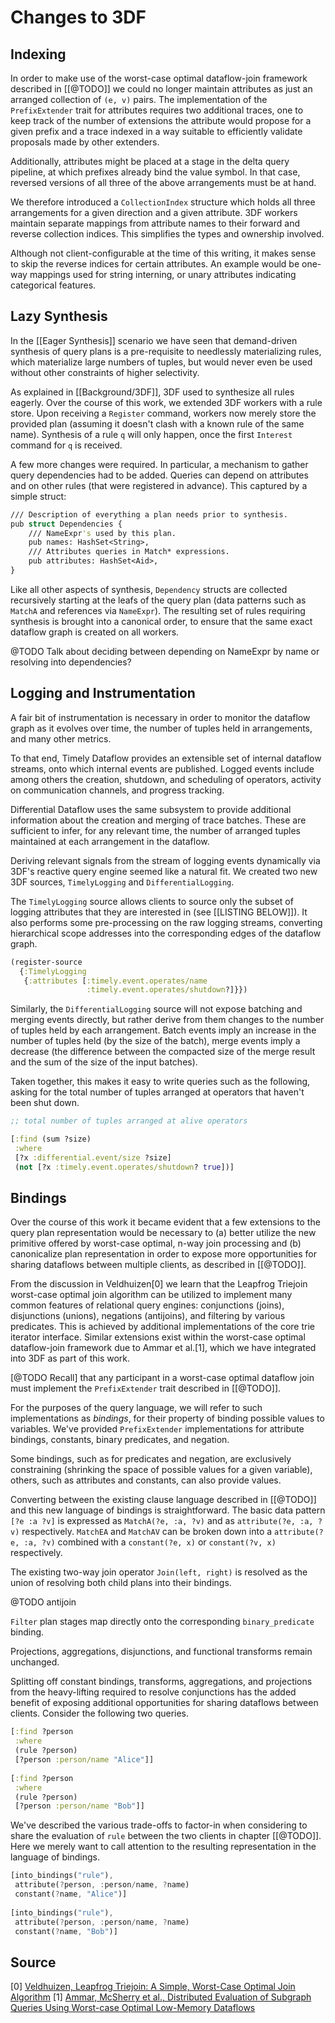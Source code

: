# Changes to 3DF

## Indexing

In order to make use of the worst-case optimal dataflow-join framework
described in [[@TODO]] we could no longer maintain attributes as just
an arranged collection of `(e, v)` pairs. The implementation of the
`PrefixExtender` trait for attributes requires two additional traces,
one to keep track of the number of extensions the attribute would
propose for a given prefix and a trace indexed in a way suitable to
efficiently validate proposals made by other extenders.

Additionally, attributes might be placed at a stage in the delta query
pipeline, at which prefixes already bind the value symbol. In that
case, reversed versions of all three of the above arrangements must be
at hand.

We therefore introduced a `CollectionIndex` structure which holds all
three arrangements for a given direction and a given attribute. 3DF
workers maintain separate mappings from attribute names to their
forward and reverse collection indices. This simplifies the types and
ownership involved.

Although not client-configurable at the time of this writing, it makes
sense to skip the reverse indices for certain attributes. An example
would be one-way mappings used for string interning, or unary
attributes indicating categorical features.

## Lazy Synthesis

In the [[Eager Synthesis]] scenario we have seen that demand-driven
synthesis of query plans is a pre-requisite to needlessly
materializing rules, which materialize large numbers of tuples, but
would never even be used without other constraints of higher
selectivity.

As explained in [[Background/3DF]], 3DF used to synthesize all rules
eagerly. Over the course of this work, we extended 3DF workers with a
rule store. Upon receiving a `Register` command, workers now merely
store the provided plan (assuming it doesn't clash with a known rule
of the same name). Synthesis of a rule `q` will only happen, once the
first `Interest` command for `q` is received.

A few more changes were required. In particular, a mechanism to gather
query dependencies had to be added. Queries can depend on attributes
and on other rules (that were registered in advance). This captured by
a simple struct:

``` clojure
/// Description of everything a plan needs prior to synthesis.
pub struct Dependencies {
    /// NameExpr's used by this plan.
    pub names: HashSet<String>,
    /// Attributes queries in Match* expressions.
    pub attributes: HashSet<Aid>,
}
```

Like all other aspects of synthesis, `Dependency` structs are
collected recursively starting at the leafs of the query plan (data
patterns such as `MatchA` and references via `NameExpr`). The
resulting set of rules requiring synthesis is brought into a canonical
order, to ensure that the same exact dataflow graph is created on all
workers.

@TODO Talk about deciding between depending on NameExpr by name or resolving into dependencies?

## Logging and Instrumentation

A fair bit of instrumentation is necessary in order to monitor the
dataflow graph as it evolves over time, the number of tuples held in
arrangements, and many other metrics.

To that end, Timely Dataflow provides an extensible set of internal
dataflow streams, onto which internal events are published. Logged
events include among others the creation, shutdown, and scheduling of
operators, activity on communication channels, and progress tracking.

Differential Dataflow uses the same subsystem to provide additional
information about the creation and merging of trace batches. These are
sufficient to infer, for any relevant time, the number of arranged
tuples maintained at each arrangement in the dataflow.

Deriving relevant signals from the stream of logging events
dynamically via 3DF's reactive query engine seemed like a natural
fit. We created two new 3DF sources, `TimelyLogging` and
`DifferentialLogging`.

The `TimelyLogging` source allows clients to source only the subset of
logging attributes that they are interested in (see [[LISTING
BELOW]]). It also performs some pre-processing on the raw logging
streams, converting hierarchical scope addresses into the
corresponding edges of the dataflow graph.

``` clojure
(register-source
  {:TimelyLogging
   {:attributes [:timely.event.operates/name
                 :timely.event.operates/shutdown?]}})
```

Similarly, the `DifferentialLogging` source will not expose batching
and merging events directly, but rather derive from them changes to
the number of tuples held by each arrangement. Batch events imply an
increase in the number of tuples held (by the size of the batch),
merge events imply a decrease (the difference between the compacted
size of the merge result and the sum of the size of the input
batches).

Taken together, this makes it easy to write queries such as the
following, asking for the total number of tuples arranged at operators
that haven't been shut down.

``` clojure
;; total number of tuples arranged at alive operators

[:find (sum ?size)
 :where
 [?x :differential.event/size ?size]
 (not [?x :timely.event.operates/shutdown? true])]
```

## Bindings

Over the course of this work it became evident that a few extensions
to the query plan representation would be necessary to (a) better
utilize the new primitive offered by worst-case optimal, n-way join
processing and (b) canonicalize plan representation in order to expose
more opportunities for sharing dataflows between multiple clients, as
described in [[@TODO]].

From the discussion in Veldhuizen[0] we learn that the Leapfrog
Triejoin worst-case optimal join algorithm can be utilized to
implement many common features of relational query engines:
conjunctions (joins), disjunctions (unions), negations (antijoins),
and filtering by various predicates. This is achieved by additional
implementations of the core trie iterator interface. Similar
extensions exist within the worst-case optimal dataflow-join framework
due to Ammar et al.[1], which we have integrated into 3DF as part of
this work.

[@TODO Recall] that any participant in a worst-case optimal dataflow
join must implement the `PrefixExtender` trait described in
[[@TODO]].

For the purposes of the query language, we will refer to such
implementations as *bindings*, for their property of binding possible
values to variables. We've provided `PrefixExtender` implementations
for attribute bindings, constants, binary predicates, and negation.

Some bindings, such as for predicates and negation, are exclusively
constraining (shrinking the space of possible values for a given
variable), others, such as attributes and constants, can also provide
values.

Converting between the existing clause language described in [[@TODO]]
and this new language of bindings is straightforward. The basic data
pattern `[?e :a ?v]` is expressed as `MatchA(?e, :a, ?v)` and as
`attribute(?e, :a, ?v)` respectively. `MatchEA` and `MatchAV` can be
broken down into a `attribute(?e, :a, ?v)` combined with a
`constant(?e, x)` or `constant(?v, x)` respectively.

The existing two-way join operator `Join(left, right)` is resolved as
the union of resolving both child plans into their bindings.

@TODO antijoin

`Filter` plan stages map directly onto the corresponding
`binary_predicate` binding.

Projections, aggregations, disjunctions, and functional transforms
remain unchanged.

Splitting off constant bindings, transforms, aggregations, and
projections from the heavy-lifting required to resolve conjunctions
has the added benefit of exposing additional opportunities for sharing
dataflows between clients. Consider the following two queries.

``` clojure
[:find ?person
 :where
 (rule ?person)
 [?person :person/name "Alice"]]
 
[:find ?person
 :where
 (rule ?person)
 [?person :person/name "Bob"]]
```

We've described the various trade-offs to factor-in when considering
to share the evaluation of `rule` between the two clients in chapter
[[@TODO]]. Here we merely want to call attention to the resulting
representation in the language of bindings.

``` rust
[into_bindings("rule"),
 attribute(?person, :person/name, ?name)
 constant(?name, "Alice")]
 
[into_bindings("rule"),
 attribute(?person, :person/name, ?name)
 constant(?name, "Bob")] 
```

## Source

[0] [Veldhuizen, Leapfrog Triejoin: A Simple, Worst-Case Optimal Join Algorithm](../sources/leapfrog-triejoin.pdf)
[1] [Ammar, McSherry et al., Distributed Evaluation of Subgraph Queries Using Worst-case Optimal Low-Memory Dataflows](../sources/wco-differential.pdf)
